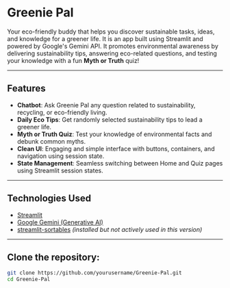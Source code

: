 
# Greenie Pal

Your eco-friendly buddy that helps you discover sustainable tasks, ideas, and knowledge for a greener life.
It is an app built using Streamlit and powered by Google's Gemini API. It promotes environmental awareness by delivering sustainability tips, answering eco-related questions, and testing your knowledge with a fun **Myth or Truth** quiz!

---

## Features

- **Chatbot**: Ask Greenie Pal any question related to sustainability, recycling, or eco-friendly living.
- **Daily Eco Tips**: Get randomly selected sustainability tips to lead a greener life.
- **Myth or Truth Quiz**: Test your knowledge of environmental facts and debunk common myths.
- **Clean UI**: Engaging and simple interface with buttons, containers, and navigation using session state.
- **State Management**: Seamless switching between Home and Quiz pages using Streamlit session states.

---

## Technologies Used

- [Streamlit](https://streamlit.io/)
- [Google Gemini (Generative AI)](https://ai.google.dev/)
- [streamlit-sortables](https://pypi.org/project/streamlit-sortables/) *(installed but not actively used in this version)*

---

## **Clone the repository:**
   ```bash
   git clone https://github.com/yourusername/Greenie-Pal.git
   cd Greenie-Pal

